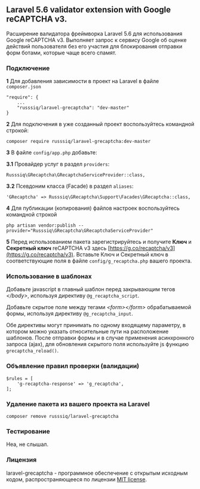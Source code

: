 ## Laravel 5.6 validator extension with Google reCAPTCHA v3.

Расширение валидатора фреймворка Laravel 5.6 для использования Google reCAPTCHA v3. Выполняет запрос к сервису Google об оценке действий пользователя без его участия для блокирования отправки форм ботами, которые чаще всего спамят.

### Подключение

**1** Для добавления зависимости в проект на Laravel в файле `composer.json`
```
"require": {
    ...
    "russsiq/laravel-grecaptcha": "dev-master"
}
```

**2** Для подключения в уже созданный проект воспользуйтесь командной строкой:
```
composer require russsiq/laravel-grecaptcha:dev-master
```

**3** В файле `config/app.php` добавьте:

**3.1** Провайдер услуг в раздел `providers`:
```
Russsiq\GRecaptcha\GRecaptchaServiceProvider::class,
```

**3.2** Псевдоним класса (Facade) в раздел `aliases`:
```
'GRecaptcha' => Russsiq\GRecaptcha\Support\Facades\GRecaptcha::class,
```

**4** Для публикации (копирования) файлов настроек воспользуйтесь командной строкой
```
php artisan vendor:publish --provider="Russsiq\GRecaptcha\GRecaptchaServiceProvider"
```

**5** Перед использованием пакета зарегистрируйтесь и получите **Ключ** и **Секретный ключ** reCAPTCHA v3 здесь [https://g.co/recaptcha/v3](https://g.co/recaptcha/v3). Вставьте Ключ и Секретный ключ в соответствующие поля в файле `config/g_recaptcha.php` вашего проекта.

### Использование в шаблонах
Добавьте javascript в главный шаблон перед закрывающим тегов *&lt;/body&gt;*, используя директиву `@g_recaptcha_script`.

Добавьте скрытое поле между тегами *&lt;form&gt;&lt;/form&gt;* обрабатываемой формы, используя директиву `@g_recaptcha_input`.

Обе директивы могут принимать по одному входящему параметру, в котором можно указать относительные пути на расположение шаблонов. После отправки формы и в случае применения асинхронного запроса (ajax), для обновления скрытого поля используйте js функцию `grecaptcha_reload()`.

### Объявление правил проверки (валидации)
```
$rules = [
    'g-recaptcha-response' => 'g_recaptcha',
];
```

### Удаление пакета из вашего проекта на Laravel
```
composer remove russsiq/laravel-grecaptcha
```

### Тестирование

Неа, не слышал.

### Лицензия

laravel-grecaptcha - программное обеспечение с открытым исходным кодом, распространяющееся по лицензии [MIT license](https://choosealicense.com/licenses/mit/).
